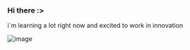 ### Hi there :>
i´m learning a lot right now and excited to work in innovation

![image](https://github.com/user-attachments/assets/a17a0d74-eed7-469e-9865-67083ed7eb55)

<!--
**iangmenpor/iangmenpor** is a ✨ _special_ ✨ repository because its `README.md` (this file) appears on your GitHub profile.

Here are some ideas to get you started:

- 🔭 I’m currently working on ...
- 🌱 I’m currently learning ...
- 👯 I’m looking to collaborate on ...
- 🤔 I’m looking for help with ...
- 💬 Ask me about ...
- 📫 How to reach me: ...
- 😄 Pronouns: ...
- ⚡ Fun fact: ...
-->
